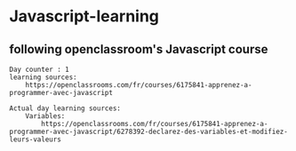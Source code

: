 # Javascript-learning
## following openclassroom's Javascript course
    Day counter : 1
    learning sources:
        https://openclassrooms.com/fr/courses/6175841-apprenez-a-programmer-avec-javascript
    
    Actual day learning sources: 
        Variables:
            https://openclassrooms.com/fr/courses/6175841-apprenez-a-programmer-avec-javascript/6278392-declarez-des-variables-et-modifiez-leurs-valeurs
